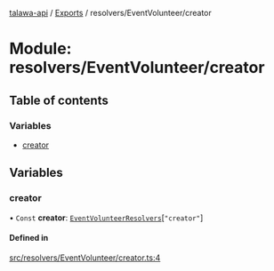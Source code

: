[talawa-api](../README.md) / [Exports](../modules.md) / resolvers/EventVolunteer/creator

# Module: resolvers/EventVolunteer/creator

## Table of contents

### Variables

- [creator](resolvers_EventVolunteer_creator.md#creator)

## Variables

### creator

• `Const` **creator**: [`EventVolunteerResolvers`](types_generatedGraphQLTypes.md#eventvolunteerresolvers)[``"creator"``]

#### Defined in

[src/resolvers/EventVolunteer/creator.ts:4](https://github.com/PalisadoesFoundation/talawa-api/blob/e66e731/src/resolvers/EventVolunteer/creator.ts#L4)
